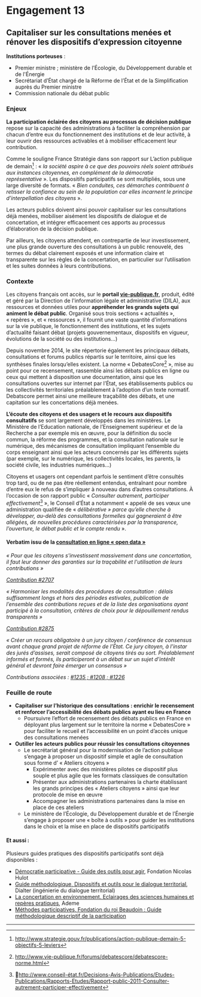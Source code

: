 # Engagement 13

## Capitaliser sur les consultations menées et rénover les dispositifs d’expression citoyenne

**Institutions porteuses** :
- Premier ministre ; ministère de l’Écologie, du Développement durable et de l'Énergie
- Secrétariat d’État chargé de la Réforme de l’État et de la Simplification auprès du Premier ministre
- Commission nationale du débat public

### Enjeux

**La participation éclairée des citoyens au processus de décision publique** repose sur la capacité des administrations à faciliter la compréhension par chacun d’entre eux du fonctionnement des institutions et de leur activité, à leur ouvrir des ressources activables et à mobiliser efficacement leur contribution.

Comme le souligne France Stratégie dans son rapport sur L’action publique de demain[^1] : « _la société aspire à ce que des pouvoirs réels soient attribués aux instances citoyennes, en complément de la démocratie représentative_ ». Les dispositifs participatifs se sont multipliés, sous une large diversité de formats. « _Bien conduites, ces démarches contribuent à retisser la confiance au sein de la population car elles incarnent le principe d’interpellation des citoyens_ ».

Les acteurs publics doivent ainsi pouvoir capitaliser sur les consultations déjà menées, mobiliser aisément les dispositifs de dialogue et de concertation, et intégrer efficacement ces apports au processus d’élaboration de la décision publique.  

Par ailleurs, les citoyens attendent, en contrepartie de leur investissement, une plus grande ouverture des consultations à un public renouvelé, des termes du débat clairement exposés et une information claire et transparente sur les règles de la concertation, en particulier sur l’utilisation et les suites données à leurs contributions.

### Contexte

Les citoyens français ont accès, sur le **portail [vie-publique.fr](http://www.vie-publique.fr/)**, produit, édité et géré par la Direction de l'information légale et administrative (DILA), aux ressources et données utiles pour **appréhender les grands sujets qui animent le débat public**. Organisé sous trois sections « actualités », « repères », et « ressources », il fournit une vaste quantité d’informations sur la vie publique, le fonctionnement des institutions, et les sujets d’actualité faisant débat (projets gouvernementaux, dispositifs en vigueur, évolutions de la société ou des institutions…)

Depuis novembre 2014, le site répertorie également les principaux débats, consultations et forums publics répartis sur le territoire, ainsi que les synthèses finales lorsqu’elles existent. La norme « DebatesCore[^2] », mise au point pour ce recensement, rassemble ainsi les débats publics en ligne ou ceux qui mettent à disposition une documentation, ainsi que les consultations ouvertes sur internet par l’État, ses établissements publics ou les collectivités territoriales préalablement à l’adoption d’un texte normatif. Debatscore permet ainsi une meilleure traçabilité des débats, et une capitation sur  les concertations déjà menées.

**L’écoute des citoyens et des usagers et le recours aux dispositifs consultatifs** se sont largement développés dans les ministères. Le Ministère de l’Education nationale, de l’Enseignement supérieur et de la Recherche a par exemple mis en œuvre, pour la définition du socle commun, la réforme des programmes, et la consultation nationale sur le numérique, des mécanismes de consultation impliquant l’ensemble du corps enseignant ainsi que les acteurs concernés par les différents sujets (par exemple, sur le numérique, les collectivités locales, les parents, la société civile, les industries numériques…)

Citoyens et usagers ont cependant parfois le sentiment d’être consultés trop tard, ou de ne pas être réellement entendus, entraînant pour nombre d’entre eux le refus de s’impliquer à nouveau dans d’autres consultations. À l’occasion de son rapport public « _Consulter autrement, participer effectivement_[^3] », le Conseil d’État a notamment « appelé de ses vœux une administration qualifiée de « _délibérative » parce qu’elle cherche à développer, au-delà des consultations formelles qui gagneraient à être allégées, de nouvelles procédures caractérisées par la transparence, l’ouverture, le débat public et le compte rendu_ ».

#### Verbatim issu de la [consultation en ligne « open data »](http://contribuez.cnnumerique.fr/debat/open-gov-comment-faire-progresser-la-transparence-de-l%E2%80%99action-publique-et-la-participation)

_« Pour que les citoyens s'investissent massivement dans une concertation, il faut leur donner des garanties sur la traçabilité et l'utilisation de leurs contributions »_

_[Contribution #2707](http://contribuez.cnnumerique.fr/debat/95/avis/2707)_

_« Harmoniser les modalités des procédures de consultation : délais suffisamment longs et hors des périodes estivales, publication de l’ensemble des contributions reçues et de la liste des organisations ayant participé à la consultation, critères de choix pour le dépouillement rendus transparents »_

_[Contribution #2875](http://contribuez.cnnumerique.fr/debat/95/avis/2875)_

_« Créer un recours obligatoire à un jury citoyen / conférence de consensus avant chaque grand projet de réforme de l’État. Ce jury citoyen, à l’instar des jurés d’assises, serait composé de citoyens tirés au sort. Préalablement informés et formés, ils participeront à un débat sur un sujet d’intérêt général et devront faire émerger un consensus »_

_Contributions associées : [#1235 ; #1208 ; #1226](http://contribuez.cnnumerique.fr/debat/95/avis/887#subavis-1235)_

### Feuille de route

- **Capitaliser sur l’historique des consultations : enrichir le recensement et renforcer l’accessibilité des débats publics ayant eu lieu en France**
    - Poursuivre l’effort de recensement des débats publics en France en déployant plus largement sur le territoire la norme « DebatesCore » pour faciliter le recueil et l’accessibilité en un point d’accès unique des consultations menées
- **Outiller les acteurs publics pour réussir les consultations citoyennes**
    - Le secrétariat général pour la modernisation de l’action publique s’engage à proposer un dispositif simple et agile de consultation sous forme d’ « Ateliers citoyens »
        - Expérimenter avec des ministères pilotes ce dispositif plus souple et plus agile que les formats classiques de consultation
        - Présenter aux administrations partenaires la charte établissant les grands principes des « Ateliers citoyens » ainsi que leur protocole de mise en œuvre
        - Accompagner les administrations partenaires dans la mise en place de ces ateliers
    - Le ministère de l’Écologie, du Développement durable et de l’Énergie s’engage à proposer une « boîte à outils » pour guider les institutions dans le choix et la mise en place de dispositifs participatifs

#### Et aussi :

Plusieurs guides pratiques des dispositifs participatifs sont déjà disponibles :

- [Démocratie participative - Guide des outils pour agir](http://think-tank.fnh.org/sites/default/files/documents/publications/publication_etat_deslieaux_democratie_participative_0.pdf),  Fondation Nicolas Hulot
- [Guide méthodologique, Dispositifs et outils pour le dialogue territorial](http://www.geyser.asso.fr/pdf/Dispositifs_et_outils_pour_le_dialogue_territorial_dialter2013.pdf), Dialter (ingénierie du dialogue territorial)
- [La concertation en environnement. Eclairages des sciences humaines et repères pratiques](http://www.pcet-ademe.fr/sites/default/files/La_concertation_en_environnement.pdf), Ademe
- [Méthodes participatives, Fondation du roi Beaudoin : Guide méthodologique descriptif de la participation](http://www.kbs-frb.be/uploadedfiles/kbs-frb/files/fr/pub_1600_methodesparticipatives.pdf)

----

[^1]: http://www.strategie.gouv.fr/publications/action-publique-demain-5-objectifs-5-leviers

[^2]: http://www.vie-publique.fr/forums/debatescore/debatescore-norme.html

[^3]: http://www.conseil-état.fr/Decisions-Avis-Publications/Etudes-Publications/Rapports-Etudes/Rapport-public-2011-Consulter-autrement-participer-effectivement
